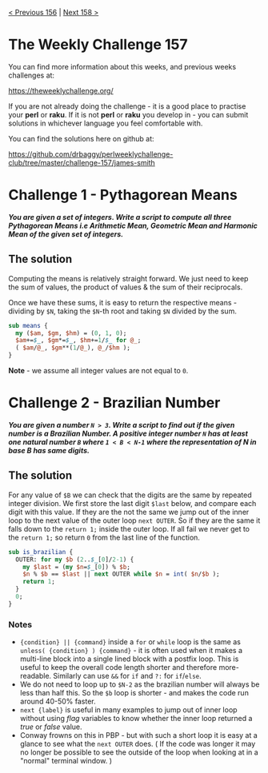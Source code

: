 [< Previous 156](https://github.com/drbaggy/perlweeklychallenge-club/tree/master/challenge-156/james-smith) |
[Next 158 >](https://github.com/drbaggy/perlweeklychallenge-club/tree/master/challenge-158/james-smith)
# The Weekly Challenge 157

You can find more information about this weeks, and previous weeks challenges at:

  https://theweeklychallenge.org/

If you are not already doing the challenge - it is a good place to practise your
**perl** or **raku**. If it is not **perl** or **raku** you develop in - you can
submit solutions in whichever language you feel comfortable with.

You can find the solutions here on github at:

https://github.com/drbaggy/perlweeklychallenge-club/tree/master/challenge-157/james-smith

# Challenge 1 - Pythagorean Means

***You are given a set of integers. Write a script to compute all three Pythagorean Means i.e Arithmetic Mean, Geometric Mean and Harmonic Mean of the given set of integers.***

## The solution

Computing the means is relatively straight forward. We just need to keep the sum of values, the product of values & the sum of their reciprocals.

Once we have these sums, it is easy to return the respective means - dividing by `$N`, taking the `$N`-th root and taking `$N` divided by the sum.

```perl
sub means {
  my ($am, $gm, $hm) = (0, 1, 0);
  $am+=$_, $gm*=$_, $hm+=1/$_ for @_;
  ( $am/@_, $gm**(1/@_), @_/$hm );
}
```

**Note** - we assume all integer values are not equal to `0`.

# Challenge 2 - Brazilian Number

***You are given a number `N > 3`. Write a script to find out if the given number is a Brazilian Number. A positive integer number `N` has at least one natural number `B` where `1 < B < N-1` where the representation of N in base B has same digits.***

## The solution

For any value of `$B` we can check that the digits are the same by repeated integer division. We first store the last digit `$last` below, and compare each digit with this value. If they are the not the same we jump out of the inner loop to the next value of the outer loop `next OUTER`. So if they are the same it falls down to the `return 1;` inside the outer loop. If all fail we never get to the `return 1;` so return `0` from the last line of the function.

```perl
sub is_brazilian {
  OUTER: for my $b (2..$_[0]/2-1) {
    my $last = (my $n=$_[0]) % $b;
    $n % $b == $last || next OUTER while $n = int( $n/$b );
    return 1;
  }
  0;
}
```

### Notes
 * `{condition} || {command}` inside a `for` or `while` loop is the same as `unless( {condition} ) {command}` - it is often used when it makes a multi-line block into a single lined block with a postfix loop. This is useful to keep the overall code length shorter and therefore more-readable. Similarly can use `&&` for `if` and `?:` for `if`/`else`.
 * We do not need to loop up to `$N-2` as the brazilian number will always be less than half this. So the `$b` loop is shorter - and makes the code run around 40-50% faster.
 * `next {label}` is useful in many examples to jump out of inner loop without using *flag* variables to know whether the inner loop returned a *true* or *false* value.
 * Conway frowns on this in PBP - but with such a short loop it is easy at a glance to see what the `next OUTER` does.
   ( If the code was longer it may no longer be possible to see the outside of the loop when looking at in a "normal" terminal window. )
